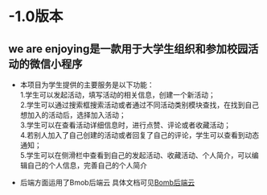 # -1.0版本
## we are enjoying是一款用于大学生组织和参加校园活动的微信小程序

* 本项目为学生提供的主要服务是以下功能：<br>
1.学生可以发起活动，填写活动的相关信息，创建一个新活动；<br>
2.学生可以通过搜索框搜索活动或者通过不同活动类别模块查找，在找到自己想加入的活动后，选择加入活动；<br>
3.学生可以在查看活动详细信息时，进行点赞、评论或者收藏活动；<br>
4.若别人加入了自己创建的活动或者回复了自己的评论，学生可以查看到动态通知；<br>
5.学生可以在侧滑栏中查看到自己的发起活动、收藏活动、个人简介，可以编辑自己的个人信息，完善自己的个人简介 <br>

* 后端方面运用了Bmob后端云
具体文档可见[Bomb后端云](http://doc.bmob.cn/data/wechat_app/index.html)
